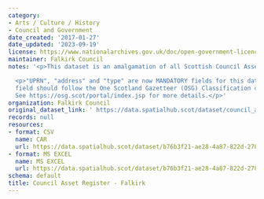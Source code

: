 ```yaml
---
category:
- Arts / Culture / History
- Council and Government
date_created: '2017-01-27'
date_updated: '2023-09-19'
license: https://www.nationalarchives.gov.uk/doc/open-government-licence/version/3/
maintainer: Falkirk Council
notes: '<p>This dataset is an amalgamation of all Scottish Council Asset Registers.</p>

  <p>"UPRN", "address" and "type" are now MANDATORY fields for this dataset. The "type"
  field should follow the One Scotland Gazetteer (OSG) Classification conventions.
  See https://osg.scot/portal/index.jsp for more details.</p>'
organization: Falkirk Council
original_dataset_link: ' https://data.spatialhub.scot/dataset/council_asset_register-fa'
records: null
resources:
- format: CSV
  name: CAR
  url: https://data.spatialhub.scot/dataset/b76b3f21-ae28-4a87-822d-278faeae1720/resource/9e2f8cf4-1e0e-49ee-84f8-f9cf782e9ac6/download/fa.csv
- format: MS EXCEL
  name: MS EXCEL
  url: https://data.spatialhub.scot/dataset/b76b3f21-ae28-4a87-822d-278faeae1720/resource/5bd63f40-ca57-4afe-ac94-747115a0c3f7/download/book1.xlsx
schema: default
title: Council Asset Register - Falkirk
---
```

